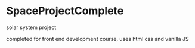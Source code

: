 # SpaceProjectComplete
solar system project 

completed for front end development course, uses html css and vanilla JS
